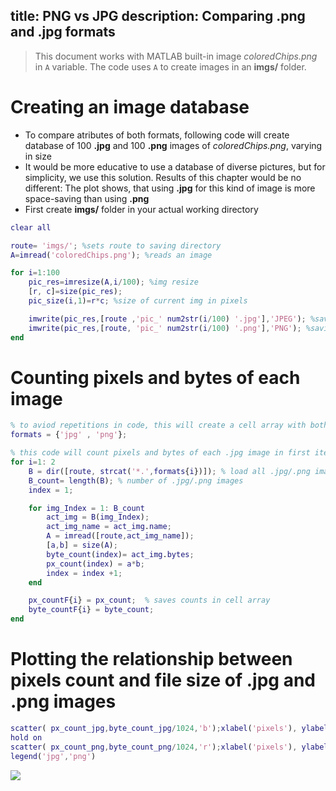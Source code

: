 title: PNG vs JPG
description: Comparing .png and .jpg formats
---
>This document works with MATLAB built-in image *coloredChips.png* in `A` variable. The code uses `A` to create images in an **imgs/** folder.
# Creating an image database
* To compare atributes of both formats, following code will create database of 100 **.jpg** and 100 **.png** images of *coloredChips.png*, varying in size
* It would be more educative to use a database of diverse pictures, but for simplicity, we use this solution. Results of this chapter would be no different: The plot shows, that using **.jpg** for this kind of image is more space-saving than using **.png**
* First create **imgs/** folder in your actual working directory
``` matlab
clear all 

route= 'imgs/'; %sets route to saving directory
A=imread('coloredChips.png'); %reads an image

for i=1:100
	pic_res=imresize(A,i/100); %img resize
	[r, c]=size(pic_res);
	pic_size(i,1)=r*c; %size of current img in pixels

	imwrite(pic_res,[route ,'pic_' num2str(i/100) '.jpg'],'JPEG'); %saving current img in .png
	imwrite(pic_res,[route, 'pic_' num2str(i/100) '.png'],'PNG'); %saving current img in .jpg
end
```
# Counting pixels and bytes of each image
``` matlab
% to aviod repetitions in code, this will create a cell array with both format names
formats = {'jpg' , 'png'};

% this code will count pixels and bytes of each .jpg image in first iteration, and does the same with .png images in second iteration
for i=1: 2  
    B = dir([route, strcat('*.',formats{i})]); % load all .jpg/.png images into B 
    B_count= length(B); % number of .jpg/.png images
    index = 1;

    for img_Index = 1: B_count
        act_img = B(img_Index);          
        act_img_name = act_img.name;
        A = imread([route,act_img_name]);
        [a,b] = size(A);	
        byte_count(index)= act_img.bytes;
        px_count(index) = a*b;
        index = index +1;
    end

    px_countF{i} = px_count;  % saves counts in cell array 
    byte_countF{i} = byte_count;
end
```
# Plotting the relationship between pixels count and file size of .jpg and .png images
``` matlab
scatter( px_count_jpg,byte_count_jpg/1024,'b');xlabel('pixels'), ylabel('kilobytes')
hold on
scatter( px_count_png,byte_count_png/1024,'r');xlabel('pixels'), ylabel('kilobytes')
legend('jpg','png') 
```
![](media/pvj1.png)